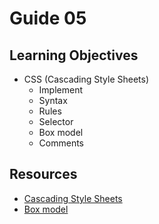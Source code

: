 # Guide 05
## Learning Objectives
* CSS (Cascading Style Sheets)
  - Implement
  - Syntax
  - Rules
  - Selector
  - Box model
  - Comments
## Resources
- [Cascading Style Sheets](https://www.w3.org/Style/CSS/)
- [Box model](https://www.w3.org/TR/CSS21/box.html)
